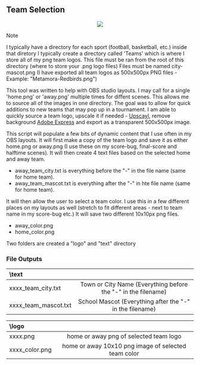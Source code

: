 ## Team Selection
<p align="center">
<img src="https://github.com/neilyboy/new_sport_scripts/assets/9546844/9b1c1ba0-3125-4c1b-b959-3c6072bf3425" />
</p>
  
> [!NOTE]
> I typically have a directory for each sport (football, basketball, etc.) inside that diretory I typically create a directory called 'Teams' which is where I store all of my png team logos.
> This file must be ran from the root of this directory (where to store your .png logo files)
> Files must be named city-mascot.png (I have exported all team logos as 500x500px PNG files - Example: "Metamora-Redbirds.png")

This tool was written to help with OBS studio layouts. I may call for a single 'home.png' or 'away.png' multiple times for diffent scenes. This allows me to source all of the images in one directory. The goal was to allow for quick additions to new teams that may pop up in a tournament. I am able to quickly source a team logo, upscale it if needed - [Upscayl](https://www.upscayl.org/), remove background [Adobe Express](https://new.express.adobe.com/tools/remove-background) and export as a transparent 500x500px image.

This script will populate a few bits of dynamic content that I use often in my OBS layouts. It will first make a copy of the team logo and save it as either home.png or away.png (I use these on my score-bug, final-score and halftime scenes).
It will then create 4 text files based on the selected home and away team. 
- away_team_city.txt is everything before the "-" in the file name (same for home team).
- away_team_mascot.txt is everything after the "-" in hte file name (same for home team).

It will then allow the user to select a team color. I use this in a few different places on my layouts as well (stretch to fit different areas - next to team name in my score-bug etc.) It will save two different 10x10px png files.
- away_color.png
- home_color.png

Two folders are created a "logo" and "text" directory

### File Outputs

| \text |  |
| :---         |     :---:      |
| xxxx_team_city.txt   | Town or City Name (Everything before the "-" in the filename)     |
| xxxx_team_mascot.txt     | School Mascot (Everything after the "-" in the filename)       |

| \logo |  |
| :---         |     :---:      |
| xxxx.png   | home or away png of selected team logo     |
| xxxx_color.png     | home or away 10x10 png image of selected team color       |
